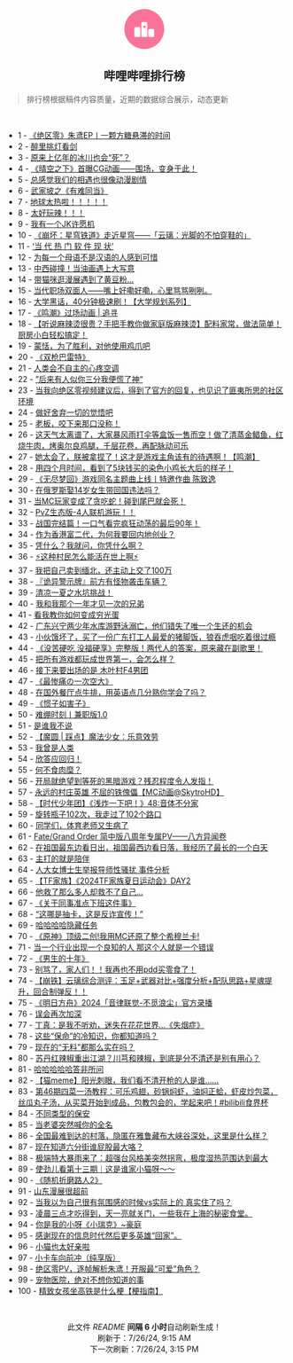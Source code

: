 <div align="center">
    <img src="./assets/icon_rank.png" alt="logo" />
    <h2>哔哩哔哩排行榜</h>
</div>

> 排行榜根据稿件内容质量，近期的数据综合展示，动态更新

<br />

<ul><li><span>1 - <a href=https://www.bilibili.com/BV1Zf421q7Ro>《绝区零》朱鸢EP丨一颗方糖悬滞的时间</a></span></li><li><span>2 - <a href=https://www.bilibili.com/BV17Z8meeEXr>醉里挑灯看剑</a></span></li><li><span>3 - <a href=https://www.bilibili.com/BV18x4y1s7fj>原来上亿年的冰川也会“死”？</a></span></li><li><span>4 - <a href=https://www.bilibili.com/BV1XE421w7sZ>《晴空之下》首曝CG动画——围场，变身于此！</a></span></li><li><span>5 - <a href=https://www.bilibili.com/BV1RS421X76R>总感觉我们的相遇也很像动漫剧情</a></span></li><li><span>6 - <a href=https://www.bilibili.com/BV1AE421w7wr>武家坡之《有难同当》</a></span></li><li><span>7 - <a href=https://www.bilibili.com/BV1cm42137aZ>地球太热啦！！！！！</a></span></li><li><span>8 - <a href=https://www.bilibili.com/BV1Wn4y1f7Nx>太好玩辣！！！</a></span></li><li><span>9 - <a href=https://www.bilibili.com/BV1LT421r7DL>我有一个JK许愿机</a></span></li><li><span>10 - <a href=https://www.bilibili.com/BV1yT42167MM>《崩坏：星穹铁道》走近星穹——「云璃：光脚的不怕穿鞋的」</a></span></li><li><span>11 - <a href=https://www.bilibili.com/BV1Y4421Z7VY>‘当 代 热 门 软 件 现 状’</a></span></li><li><span>12 - <a href=https://www.bilibili.com/BV1pz421B73W>为每一个母语不是汉语的人感到可惜</a></span></li><li><span>13 - <a href=https://www.bilibili.com/BV1Wx4y147sB>中西碰撞！当油画遇上大写意</a></span></li><li><span>14 - <a href=https://www.bilibili.com/BV1ku84e2ECa>带猫咪逛漫展遇到了黄豆粉…</a></span></li><li><span>15 - <a href=https://www.bilibili.com/BV18S421978E>当代职场双面人——嘴上好嘞好嘞，心里骂骂咧咧。</a></span></li><li><span>16 - <a href=https://www.bilibili.com/BV1Hx4y1s7mc>大学黑话，40分钟极速刷！【大学规划系列】</a></span></li><li><span>17 - <a href=https://www.bilibili.com/BV1QT421675R>《鸣潮》过场动画 | 追寻</a></span></li><li><span>18 - <a href=https://www.bilibili.com/BV1t1421t7Gt>【听说麻辣烫很贵？手把手教你做家庭版麻辣烫】配料家常，做法简单！厨房小白轻松搞定！</a></span></li><li><span>19 - <a href=https://www.bilibili.com/BV14M4m117NX>蒙恬，为了胜利，对他使用鸡爪吧</a></span></li><li><span>20 - <a href=https://www.bilibili.com/BV1CM4m1y7ML>《双枪巴雷特》</a></span></li><li><span>21 - <a href=https://www.bilibili.com/BV1yE4m1R7XX>人类会不自主的心疼空调</a></span></li><li><span>22 - <a href=https://www.bilibili.com/BV1jf421i7Ec>”后来有人似你三分我便慌了神“</a></span></li><li><span>23 - <a href=https://www.bilibili.com/BV1QU411U7cC>当我向绝区零视频建议后，得到了官方的回复，也见识了匪夷所思的社区环境</a></span></li><li><span>24 - <a href=https://www.bilibili.com/BV1Nm42137FM>做好舍弃一切的觉悟吧</a></span></li><li><span>25 - <a href=https://www.bilibili.com/BV1Um421g7Wi>老板，咬下来那口没称！</a></span></li><li><span>26 - <a href=https://www.bilibili.com/BV11S421X7Nb>这天气太离谱了，大家暴风雨打伞等盒饭一售而空！做了清蒸金鲳鱼，红烧牛肉，烤奥尔良鸡腿，千层花卷，再配脉动可乐</a></span></li><li><span>27 - <a href=https://www.bilibili.com/BV1xW42197ft>她太会了，朕被拿捏了！这才是游戏主角该有的待遇啊！【鸣潮】</a></span></li><li><span>28 - <a href=https://www.bilibili.com/BV1Dw4m1k74z>用四个月时间，看到了5块钱买的染色小鸡长大后的样子！</a></span></li><li><span>29 - <a href=https://www.bilibili.com/BV1Rf421v7Hp>《无尽梦回》游戏同名主题曲上线丨特邀作曲 陈致逸</a></span></li><li><span>30 - <a href=https://www.bilibili.com/BV1Ez421B7nv>在俄罗斯娶14岁女生带回国违法吗？</a></span></li><li><span>31 - <a href=https://www.bilibili.com/BV1gT421r7Y2>当MC玩家变成了贪吃蛇！碰到尾巴就会死！</a></span></li><li><span>32 - <a href=https://www.bilibili.com/BV1ox4y1x7o9>PvZ生态版-4人联机游玩！！</a></span></li><li><span>33 - <a href=https://www.bilibili.com/BV1wm42137dP>战国完结篇！一口气看完疯狂动荡的最后90年！</a></span></li><li><span>34 - <a href=https://www.bilibili.com/BV1Cr421K7Li>作为香港富二代，为何我要回内地创业？</a></span></li><li><span>35 - <a href=https://www.bilibili.com/BV1mS411w7gw>凭什么？我就问，你凭什么啊？</a></span></li><li><span>36 - <a href=https://www.bilibili.com/BV1bS42197cS>⚡这种村民怎么能活在世上啊⚡</a></span></li><li><span>37 - <a href=https://www.bilibili.com/BV1dy411e7E6>我把自己卖到缅北，还主动上交了100万</a></span></li><li><span>38 - <a href=https://www.bilibili.com/BV1Di421h7DU>『诡异警示牌』前方有怪物袭击车辆？</a></span></li><li><span>39 - <a href=https://www.bilibili.com/BV1KE4m197fH>清凉一夏之水坑挑战！</a></span></li><li><span>40 - <a href=https://www.bilibili.com/BV1mS411w7Nk>我和我那个一年才见一次的兄弟</a></span></li><li><span>41 - <a href=https://www.bilibili.com/BV1yi421h7pu>看我教你如何变成穷光蛋</a></span></li><li><span>42 - <a href=https://www.bilibili.com/BV1ai421a7x8>广东兴宁两少年水库游野泳溺亡，他们错失了唯一个生还的机会</a></span></li><li><span>43 - <a href=https://www.bilibili.com/BV141421t7gG>小伙饿坏了，买了一份广东打工人最爱的猪脚饭，狼吞虎咽吃着很过瘾</a></span></li><li><span>44 - <a href=https://www.bilibili.com/BV1c4421f72c>《没苦硬吃 没福硬享》完整版！两代人的答案，原来藏在副歌里！</a></span></li><li><span>45 - <a href=https://www.bilibili.com/BV1uS42197HM>把所有游戏都玩成世界第一，会怎么样？</a></span></li><li><span>46 - <a href=https://www.bilibili.com/BV1Uf421v7VW>接下来要出场的是 木叶村F4男团</a></span></li><li><span>47 - <a href=https://www.bilibili.com/BV18M4m1y7ZZ>《最惨痛の一次空大》</a></span></li><li><span>48 - <a href=https://www.bilibili.com/BV1CZ421N78Y>在国外餐厅点牛排，用英语点几分熟你学会了吗？</a></span></li><li><span>49 - <a href=https://www.bilibili.com/BV1z1421t7Cr>《惯子如害子》</a></span></li><li><span>50 - <a href=https://www.bilibili.com/BV1uy411q7xo>难绷时刻丨兼职版1.0</a></span></li><li><span>51 - <a href=https://www.bilibili.com/BV1oz421v7d7>是谁我不说</a></span></li><li><span>52 - <a href=https://www.bilibili.com/BV1rr421K7yS>【魔圆 | 踩点】魔法少女：乐意效劳</a></span></li><li><span>53 - <a href=https://www.bilibili.com/BV1xW42197fa>我曾是人类</a></span></li><li><span>54 - <a href=https://www.bilibili.com/BV1vy411e7BL>欣答应回归！</a></span></li><li><span>55 - <a href=https://www.bilibili.com/BV1gE421w7DZ>何不食肉糜？</a></span></li><li><span>56 - <a href=https://www.bilibili.com/BV19U411U7AC>开局就绝望到等死的黑暗游戏？残忍程度令人发指！</a></span></li><li><span>57 - <a href=https://www.bilibili.com/BV13E421A7aY>永远的村庄英雄 不屈的铁傀儡【MC动画@SkytroHD】</a></span></li><li><span>58 - <a href=https://www.bilibili.com/BV1eS411w7Cu>【时代少年团】《浅炸一下吧！》48:音体不分家</a></span></li><li><span>59 - <a href=https://www.bilibili.com/BV1Lb421779J>旋转瓶子102次，我走过了102个路口</a></span></li><li><span>60 - <a href=https://www.bilibili.com/BV1AE421w7Eq>同学们，体育老师又生病了</a></span></li><li><span>61 - <a href=https://www.bilibili.com/BV1Gf421B7EG>Fate/Grand Order 简中版八周年专属PV——八方异闻卷</a></span></li><li><span>62 - <a href=https://www.bilibili.com/BV1Hr421M7jH>在祖国最东边看日出，祖国最西边看日落，我经历了最长的一个白天</a></span></li><li><span>63 - <a href=https://www.bilibili.com/BV1E2421Z7gj>主打的就是陪伴</a></span></li><li><span>64 - <a href=https://www.bilibili.com/BV1Cy411e7ar>人大女博士生举报导师性骚扰 事件分析</a></span></li><li><span>65 - <a href=https://www.bilibili.com/BV1yr421M7GZ>【TF家族】《2024TF家族夏日运动会》DAY2</a></span></li><li><span>66 - <a href=https://www.bilibili.com/BV1Yi421a7Cv>他救了那么多人却救不了自己...</a></span></li><li><span>67 - <a href=https://www.bilibili.com/BV1zE421w7vC>《关于同事准点下班这件事》</a></span></li><li><span>68 - <a href=https://www.bilibili.com/BV1sr421K7Ei>“这哪是抽卡，这是反诈宣传！”</a></span></li><li><span>69 - <a href=https://www.bilibili.com/BV1Li421a7RV>哈哈哈哈隐藏任务</a></span></li><li><span>70 - <a href=https://www.bilibili.com/BV1PS42197xu>《原神》顶级二创!我用MC还原了整个希穆兰卡!</a></span></li><li><span>71 - <a href=https://www.bilibili.com/BV114421U7Tf>当一个行业出现一个良知的人 那这个人就是一个错误</a></span></li><li><span>72 - <a href=https://www.bilibili.com/BV1RZ421T7PW>《男生的十年》</a></span></li><li><span>73 - <a href=https://www.bilibili.com/BV1Q142147Ja>别骂了，家人们！！我再也不用pdd买零食了！</a></span></li><li><span>74 - <a href=https://www.bilibili.com/BV1Sw4m1k7q2>【崩铁】云璃综合测评：玉足+武器对比+强度分析+配队思路+星魂提升，回合制弹反！！</a></span></li><li><span>75 - <a href=https://www.bilibili.com/BV1GM4m117mF>《明日方舟》2024「音律联觉-不觅浪尘」官方录播</a></span></li><li><span>76 - <a href=https://www.bilibili.com/BV1Fx4y1s7Zn>误会再次加深</a></span></li><li><span>77 - <a href=https://www.bilibili.com/BV1Gb42177CL>丁真：是我不听劝，迷失在花花世界...《失烟症》</a></span></li><li><span>78 - <a href=https://www.bilibili.com/BV1E142187wk>这些“保命”的冷知识，你都知道吗？</a></span></li><li><span>79 - <a href=https://www.bilibili.com/BV1bb421J75Z>现在的“无料”都那么实在吗？</a></span></li><li><span>80 - <a href=https://www.bilibili.com/BV1QE4m1X7ZR>苏丹红辣椒重出江湖？川芎和辣椒，到底是分不清还是别有用心？</a></span></li><li><span>81 - <a href=https://www.bilibili.com/BV14W421976w>哈哈哈哈哈答非所问</a></span></li><li><span>82 - <a href=https://www.bilibili.com/BV1vU411U7qf>【猫meme】阳光刺眼，我们看不清开枪的人是谁……</a></span></li><li><span>83 - <a href=https://www.bilibili.com/BV1yT42167b6>第46期四菜一汤教程：可乐鸡翅，砂锅焖虾，油焖正蛤，虾皮炒包菜，丝瓜丸子汤，从买菜开始到成品，包教包会的，学起来吧！#bilibili食界杯</a></span></li><li><span>84 - <a href=https://www.bilibili.com/BV1yE421w7cd>不同类型的保安</a></span></li><li><span>85 - <a href=https://www.bilibili.com/BV1vx4y147B6>当老婆突然喊你的全名</a></span></li><li><span>86 - <a href=https://www.bilibili.com/BV1ub42177di>全国最难到达的村落，隐匿在雅鲁藏布大峡谷深处，这里是什么样？</a></span></li><li><span>87 - <a href=https://www.bilibili.com/BV1HT42167Kh>现在知道六分街谁屁股最大咯？</a></span></li><li><span>88 - <a href=https://www.bilibili.com/BV13x4y1s7rw>极端特大暴雨来了：超强台风格美突然拐弯，极度湿热范围达到最大</a></span></li><li><span>89 - <a href=https://www.bilibili.com/BV1tw4m1k7Rq>使劲儿看第十三期｜这是谁家小猫呀～～</a></span></li><li><span>90 - <a href=https://www.bilibili.com/BV1zi421h7r2>《随机折磨路人2》</a></span></li><li><span>91 - <a href=https://www.bilibili.com/BV1wW42197Hx>山东漫展很超前</a></span></li><li><span>92 - <a href=https://www.bilibili.com/BV1Yy411i7G9>当我以为自己很有氛围感的时候vs实际上的 真实住了吗？</a></span></li><li><span>93 - <a href=https://www.bilibili.com/BV1Qi421h7E7>凌晨三点才吃得到，天一亮就关门，一些我在上海的秘密食堂。</a></span></li><li><span>94 - <a href=https://www.bilibili.com/BV1uH4y1c7Z8>你是我的小呀《小瑞克》~豪庭</a></span></li><li><span>95 - <a href=https://www.bilibili.com/BV1sH4y1c7Yw>感谢现在的信息时代然后更多英雄“回家”。</a></span></li><li><span>96 - <a href=https://www.bilibili.com/BV1Lf421B7To>小猫也太好亲啦</a></span></li><li><span>97 - <a href=https://www.bilibili.com/BV1Vh8begEdV>小卡车向前冲（纯享版）</a></span></li><li><span>98 - <a href=https://www.bilibili.com/BV1NS421973K>绝区零PV，逐帧解析朱鸢！开服最“可爱”角色？</a></span></li><li><span>99 - <a href=https://www.bilibili.com/BV13m42137ek>宠物医院，绝对不想你知道的事</a></span></li><li><span>100 - <a href=https://www.bilibili.com/BV1cf421B7Hi>精致女孩坐高铁是什么梗【梗指南】</a></span></li></ul>

<br />

<p align=center>此文件 <i>README</i> <b>间隔 6 小时</b>自动刷新生成！<br>刷新于：7/26/24, 9:15 AM<br>下一次刷新：7/26/24, 3:15 PM</p>
